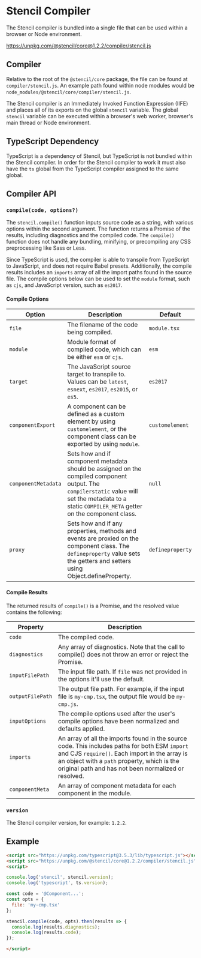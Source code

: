 # Stencil Compiler

The Stencil compiler is bundled into a single file that can be used within a browser or Node environment.

https://unpkg.com/@stencil/core@1.2.2/compiler/stencil.js


## Compiler

Relative to the root of the `@stencil/core` package, the file can be found at `compiler/stencil.js`. An example path found within node modules would be `node_modules/@stencil/core/compiler/stencil.js`.

The Stencil compiler is an Immediately Invoked Function Expression (IIFE) and places all of its exports on the global `stencil` variable. The global `stencil` variable can be executed within a browser's web worker, browser's main thread or Node environment.


## TypeScript Dependency

TypeScript is a dependency of Stencil, but TypeScript is not bundled within the Stencil compiler. In order for the Stencil compiler to work it must also have the `ts` global from the TypeScript compiler assigned to the same global.


## Compiler API

### `compile(code, options?)`

The `stencil.compile()` function inputs source code as a string, with various options within the second argument. The function returns a Promise of the results, including diagnostics and the compiled code. The `compile()` function does not handle any bundling, minifying, or precompiling any CSS preprocessing like Sass or Less.

Since TypeScript is used, the compiler is able to transpile from TypeScript to JavaScript, and does not require Babel presets. Additionally, the compile results includes an `imports` array of all the import paths found in the source file. The compile options below can be used to set the `module` format, such as `cjs`, and JavaScript version, such as `es2017`.


#### Compile Options

| Option              | Description                     | Default |
|---------------------|---------------------------------|---------|
| `file`              | The filename of the code being compiled. | `module.tsx` |
| `module`            | Module format of compiled code, which can be either `esm` or `cjs`. | `esm` |
| `target`            | The JavaScript source target to transpile to. Values can be `latest`, `esnext`, `es2017`, `es2015`, or `es5`. | `es2017` |
| `componentExport`   | A component can be defined as a custom element by using `customelement`, or the component class can be exported by using `module`. | `customelement` |
| `componentMetadata` | Sets how and if component metadata should be assigned on the compiled component output. The `compilerstatic` value will set the metadata to a static `COMPILER_META` getter on the component class. | `null` |
| `proxy`             | Sets how and if any properties, methods and events are proxied on the component class. The `defineproperty` value sets the getters and setters using Object.defineProperty. | `defineproperty` |


#### Compile Results

The returned results of `compile()` is a Promise, and the resolved value contains the following:

| Property          | Description                     |
|-------------------|---------------------------------|
| `code`            | The compiled code. |
| `diagnostics`     | Any array of diagnostics. Note that the call to compile() does not throw an error or reject the Promise. |
| `inputFilePath`   | The input file path. If `file` was not provided in the options it'll use the default. |
| `outputFilePath`  | The output file path. For example, if the input file is `my-cmp.tsx`, the output file would be `my-cmp.js`. |
| `inputOptions`    | The compile options used after the user's compile options have been normalized and defaults applied. |
| `imports`         | An array of all the imports found in the source code. This includes paths for both ESM `import` and CJS `require()`. Each import in the array is an object with a `path` property, which is the original path and has not been normalized or resolved. |
| `componentMeta`   | An array of component metadata for each component in the module. |


### `version`

The Stencil compiler version, for example: `1.2.2`.


## Example

```html
<script src="https://unpkg.com/typescript@3.5.3/lib/typescript.js"></script>
<script src="https://unpkg.com/@stencil/core@1.2.2/compiler/stencil.js"></script>
<script>

console.log('stencil', stencil.version);
console.log('typescript', ts.version);

const code = '@Component...';
const opts = {
  file: 'my-cmp.tsx'
};

stencil.compile(code, opts).then(results => {
  console.log(results.diagnostics);
  console.log(results.code);
});

</script>
```
